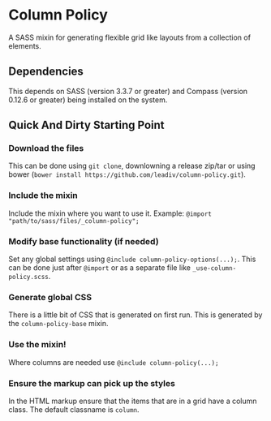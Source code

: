 Column Policy
===========

A SASS mixin for generating flexible grid like layouts from a collection of elements.

## Dependencies

This depends on SASS (version 3.3.7 or greater) and Compass (version 0.12.6 or greater) being installed on the system.

## Quick And Dirty Starting Point

### Download the files
This can be done using `git clone`, downlowning a release zip/tar or using bower (`bower install https://github.com/leadiv/column-policy.git`).

### Include the mixin
Include the mixin where you want to use it. 
Example:
`@import "path/to/sass/files/_column-policy";`

### Modify base functionality (if needed)
Set any global settings using `@include column-policy-options(...);`. This can be done just after `@import` or as a separate file like `_use-column-policy.scss`.

### Generate global CSS
There is a little bit of CSS that is generated on first run. This is generated by the `column-policy-base` mixin.

### Use the mixin!
Where columns are needed use `@include column-policy(...);`

### Ensure the markup can pick up the styles
In the HTML markup ensure that the items that are in a grid have a column class. The default classname is `column`.
